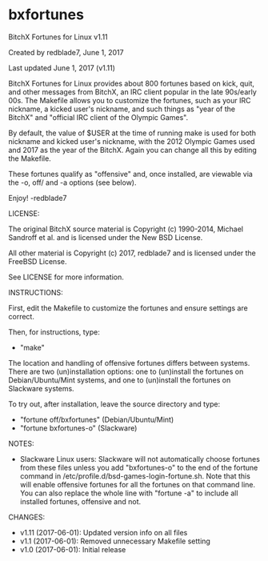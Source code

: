 # bxfortunes

BitchX Fortunes for Linux v1.11

Created by redblade7, June 1, 2017

Last updated June 1, 2017 (v1.11)

BitchX Fortunes for Linux provides about 800 fortunes based on kick, quit, and other messages from BitchX, an IRC client popular in the late 90s/early 00s. The Makefile allows you to customize the fortunes, such as your IRC nickname, a kicked user's nickname, and such things as "year of the BitchX" and "official IRC client of the Olympic Games".

By default, the value of $USER at the time of running make is used for both nickname and kicked user's nickname, with the 2012 Olympic Games used and 2017 as the year of the BitchX. Again you can change all this by editing the Makefile.

These fortunes qualify as "offensive" and, once installed, are viewable via the -o, off/ and -a options (see below).

Enjoy! -redblade7

LICENSE:

The original BitchX source material is Copyright (c) 1990-2014, Michael Sandroff et al. and is licensed under the New BSD License.

All other material is Copyright (c) 2017, redblade7 and is licensed under the FreeBSD License.

See LICENSE for more information.

INSTRUCTIONS:

First, edit the Makefile to customize the fortunes and ensure settings are correct.

Then, for instructions, type:

* "make"

The location and handling of offensive fortunes differs between systems. There are two (un)installation options: one to (un)install the fortunes on Debian/Ubuntu/Mint systems, and one to (un)install the fortunes on Slackware systems.

To try out, after installation, leave the source directory and type:

* "fortune off/bxfortunes" (Debian/Ubuntu/Mint)
* "fortune bxfortunes-o" (Slackware)

NOTES:

* Slackware Linux users: Slackware will not automatically choose fortunes from these files unless you add "bxfortunes-o" to the end of the fortune command in /etc/profile.d/bsd-games-login-fortune.sh. Note that this will enable offensive fortunes for all the fortunes on that command line. You can also replace the whole line with "fortune -a" to include all installed fortunes, offensive and not.

CHANGES:
* v1.11 (2017-06-01): Updated version info on all files
* v1.1 (2017-06-01): Removed unnecessary Makefile setting
* v1.0 (2017-06-01): Initial release
